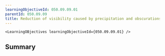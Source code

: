 ```yaml
---
learningObjectiveId: 050.09.09.01
parentId: 050.09.09
title: Reduction of visibility caused by precipitation and obscurations
---
```


```tsx eval
<LearningOBjectives learningObjectiveId={050.09.09.01} />
```

## Summary
